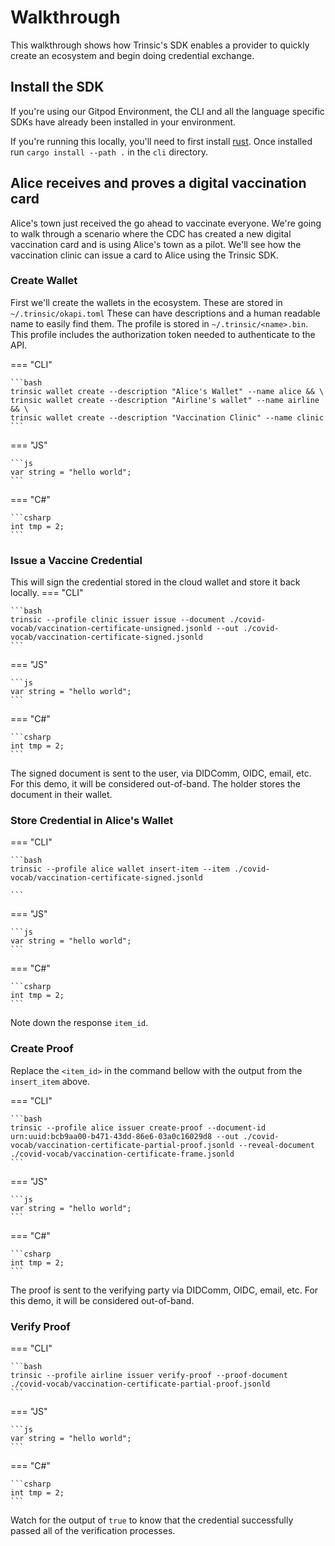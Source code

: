 # Walkthrough

This walkthrough shows how Trinsic's SDK enables a provider to quickly create an ecosystem and begin doing credential exchange.
## Install the SDK
If you're using our Gitpod Environment, the CLI and all the language specific SDKs have already been installed in your environment.

If you're running this locally, you'll need to first install [rust](https://www.rust-lang.org/tools/install). Once installed run `cargo install --path .` in the `cli` directory.

## Alice receives and proves a digital vaccination card
Alice's town just received the go ahead to vaccinate everyone. We're going to walk through
a scenario where the CDC has created a new digital vaccination card and is using Alice's town as a pilot. 
We'll see how the vaccination clinic can issue a card to Alice using the Trinsic SDK.

### Create Wallet
First we'll create the wallets in the ecosystem. These are stored in `~/.trinsic/okapi.toml`
These can have descriptions and a human readable name to easily find them. 
The profile is stored in `~/.trinsic/<name>.bin`. This profile includes the authorization token needed to authenticate to the API.

=== "CLI"

    ```bash
    trinsic wallet create --description "Alice's Wallet" --name alice && \
    trinsic wallet create --description "Airline's wallet" --name airline && \
    trinsic wallet create --description "Vaccination Clinic" --name clinic
    ```    
=== "JS"

    ```js
    var string = "hello world";
    ```

=== "C#"

    ```csharp
    int tmp = 2;
    ```
### Issue a Vaccine Credential
This will sign the credential stored in the cloud wallet and store it back locally. 
=== "CLI"

    ```bash
    trinsic --profile clinic issuer issue --document ./covid-vocab/vaccination-certificate-unsigned.jsonld --out ./covid-vocab/vaccination-certificate-signed.jsonld
    ```    
=== "JS"

    ```js
    var string = "hello world";
    ```

=== "C#"

    ```csharp
    int tmp = 2;
    ```


The signed document is sent to the user, via DIDComm, OIDC, email, etc. For this demo, it will be considered out-of-band.
The holder stores the document in their wallet.

### Store Credential in Alice's Wallet
=== "CLI"

    ```bash
    trinsic --profile alice wallet insert-item --item ./covid-vocab/vaccination-certificate-signed.jsonld

    ```
     
=== "JS"

    ```js
    var string = "hello world";
    ```

=== "C#"

    ```csharp
    int tmp = 2;
    ```

Note down the response `item_id`.

### Create Proof

Replace the `<item_id>` in the command bellow with the output from the `insert_item` above.

=== "CLI"

    ```bash
    trinsic --profile alice issuer create-proof --document-id urn:uuid:bcb9aa00-b471-43dd-86e6-03a0c16029d8 --out ./covid-vocab/vaccination-certificate-partial-proof.jsonld --reveal-document ./covid-vocab/vaccination-certificate-frame.jsonld
    ```
     
=== "JS"

    ```js
    var string = "hello world";
    ```

=== "C#"

    ```csharp
    int tmp = 2;
    ```


The proof is sent to the verifying party via DIDComm, OIDC, email, etc. For this demo, it will be considered out-of-band.

### Verify Proof

=== "CLI"

    ```bash
    trinsic --profile airline issuer verify-proof --proof-document ./covid-vocab/vaccination-certificate-partial-proof.jsonld
    ```
     
=== "JS"

    ```js
    var string = "hello world";
    ```

=== "C#"

    ```csharp
    int tmp = 2;
    ```

Watch for the output of `true` to know that the credential successfully passed all of the verification processes.